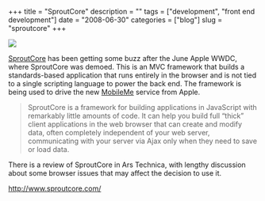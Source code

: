 +++
title = "SproutCore"
description = ""
tags = ["development", "front end development"]
date = "2008-06-30"
categories = ["blog"]
slug = "sproutcore"
+++



  <div class="notebook-screenshot"><a href="http://www.sproutcore.com/"><img src="//konigi.com/media/bluga/wt4868ffd0a873a_0.jpg"/></a></div><p><a href="http://www.sproutcore.com/">SproutCore</a> has been getting some buzz after the June Apple WWDC, where SproutCore was demoed. This is an MVC framework that builds a standards-based application that runs entirely in the browser and is not tied to a single scripting language to power the back end. The framework is being used to drive the new <a href="http://www.apple.com/mobileme/">MobileMe</a> service from Apple.</p>
<blockquote><p>SproutCore is a framework for building applications in JavaScript with remarkably little amounts of code. It can help you build full “thick” client applications in the web browser that can create and modify data, often completely independent of your web server, communicating with your server via Ajax only when they need to save or load data.</p></blockquote>
<p>There is a review of SproutCore <a href"http://arstechnica.com/journals/apple.ars/2008/06/17/sproutcore-rich-web-apps-in-javascript-no-flash-needed">in Ars Technica</a>, with lengthy discussion about some browser issues that may affect the decision to use it.</p>
    
  <a href="http://www.sproutcore.com/">http://www.sproutcore.com/</a>
